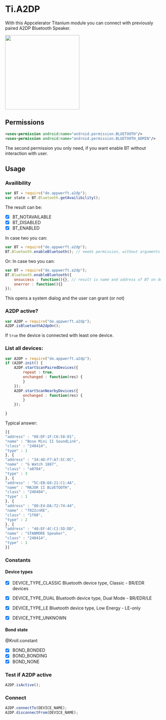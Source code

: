 # Ti.A2DP

With this Appcelerator Titanium module you can connect with  previously paired A2DP Bluetooth Speaker.

<img src="https://lh3.googleusercontent.com/lzwkwz59Y6mjumoGkShqG3adVvDsAW8wFhuo3JOXyz6iWyxWHLmHS1jJXK_Ori2gfQ=h900" width=240 />   

## Permissions
```xml
<uses-permission android:name="android.permission.BLUETOOTH"/>
<uses-permission android:name="android.permission.BLUETOOTH_ADMIN"/>
```
The second permission you only need, if you want enable BT without interaction with user.

## Usage

### Availibility

```javascript
var BT = require("de.appwerft.a2dp");
var state = BT.Bluetooth.getAvailibility();
```
The result can be:

- [x] BT_NOTAVAILABLE 
- [x] BT_DISABLED
- [x] BT_ENABLED 

In case two you can:
```javascript
var BT = require("de.appwerft.a2dp");
BT.Bluetooth.enableBluetooth(); // needs permission, without arguments
```
Or:
In case two you can:
```javascript
var BT = require("de.appwerft.a2dp");
BT.Bluetooth.enableBluetooth({
	onsuccess : function(){}, // result is name and address of BT on device
	onerror : function(){}
}); 
```
This opens a system dialog and the user can grant (or not)

### A2DP active?

```javascript
var A2DP = require("de.appwerft.a2dp");
A2DP.isBluetoothA2dpOn();
```
If `true` the device is connected with least one device.

### List all devices:

```javascript
var A2DP = require("de.appwerft.a2dp");
if (A2DP.init() {
    A2DP.startScanPairedDevices({
    	repeat : true,
        onchanged : function(res) {
        }
    });
    A2DP.startScanNearbyDevices({
        onchanged : function(res) {
        }
    });

}

```
Typical answer:
```javascript
[{
"address" : "08:DF:1F:C6:58:01",
"name" : "Bose Mini II SoundLink",
"class" : "240414",
"type" : 1
}, {
"address" : "34:4D:F7:A7:5C:0C",
"name" : "G Watch 1887",
"class" : "a0704",
"type" : 3
}, {
"address" : "5C:EB:68:21:C1:4A",
"name" : "MAJOR II BLUETOOTH",
"class" : "240404",
"type" : 1
}, {
"address" : "80:E4:DA:72:74:44",
"name" : "f022cnRE",
"class" : "1f00",
"type" : 2
}, {
"address" : "40:EF:4C:C1:5D:DD",
"name" : "STANMORE Speaker",
"class" : "240414",
"type" : 1
}]
```
### Constants

#### Device types
- [x] DEVICE_TYPE_CLASSIC   Bluetooth device type, Classic - BR/EDR devices 
- [x] DEVICE_TYPE_DUAL      Bluetooth device type, Dual Mode - BR/EDR/LE 
- [x] DEVICE_TYPE_LE        Bluetooth device type, Low Energy - LE-only 
- [x] DEVICE_TYPE_UNKNOWN


#### Bond state
@Kroll.constant
- [x]  BOND_BONDED
- [x]  BOND_BONDING
- [x]  BOND_NONE

### Test if A2DP active
```javascript
A2DP.isActive();
```



### Connect

```javascript
A2DP.connectTo(DEVICE_NAME);
A2DP.disconnectFrom(DEVICE_NAME);

```
